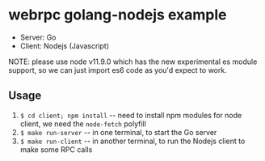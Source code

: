 webrpc golang-nodejs example
============================

* Server: Go
* Client: Nodejs (Javascript)

NOTE: please use node v11.9.0 which has the new experimental es module support, so we can
just import es6 code as you'd expect to work.

## Usage

1. `$ cd client; npm install` -- need to install npm modules for node client, we need the `node-fetch` polyfill
2. `$ make run-server` -- in one terminal, to start the Go server
3. `$ make run-client` -- in another terminal, to run the Nodejs client to make some RPC calls

